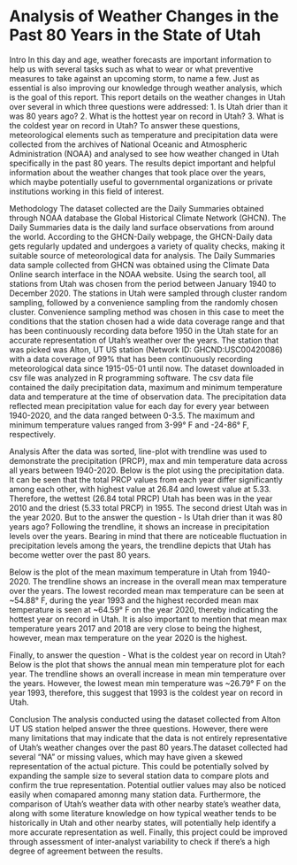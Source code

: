 # Analysis of Weather Changes in the Past 80 Years in the State of Utah
Intro
In this day and age, weather forecasts are important information to help us with several tasks such as what to wear or what preventive measures to take against an upcoming storm, to name a few. Just as essential is also improving our knowledge through weather analysis, which is the goal of this report. This report details on the weather changes in Utah over several in which three questions were addressed: 1. Is Utah drier than it was 80 years ago? 2. What is the hottest year on record in Utah? 3. What is the coldest year on record in Utah? To answer these questions, meteorological elements such as temperature and precipitation data were collected from the archives of National Oceanic and Atmospheric Administration (NOAA) and analysed to see how weather changed in Utah specifically in the past 80 years. The results depict important and helpful information about the weather changes that took place over the years, which maybe potentially useful to governmental organizations or private institutions working in this field of interest.

Methodology
The dataset collected are the Daily Summaries obtained through NOAA database the Global Historical Climate Network (GHCN). The Daily Summaries data is the daily land surface observations from around the world. According to the GHCN-Daily webpage, the GHCN-Daily data gets regularly updated and undergoes a variety of quality checks, making it suitable source of meteorological data for analysis. The Daily Summaries data sample collected from GHCN was obtained using the Climate Data Online search interface in the NOAA website. Using the search tool, all stations from Utah was chosen from the period between January 1940 to December 2020. The stations in Utah were sampled through cluster random sampling, followed by a convenience sampling from the randomly chosen cluster. Convenience sampling method was chosen in this case to meet the conditions that the station chosen had a wide data coverage range and that has been continuously recording data before 1950 in the Utah state for an accurate representation of Utah’s weather over the years. The station that was picked was Alton, UT US station (Network ID: GHCND:USC00420086) with a data coverage of 99% that has been continuously recording meteorological data since 1915-05-01 until now. The dataset downloaded in csv file was analyzed in R programming software. The csv data file contained the daily precipitation data, maximum and minimum temperature data and temperature at the time of observation data. The precipitation data reflected mean precipitation value for each day for every year between 1940-2020, and the data ranged between 0-3.5. The maximum and minimum temperature values ranged from 3-99° F and -24-86° F, respectively.

Analysis
After the data was sorted, line-plot with trendline was used to demonstrate the precipitation (PRCP), max and min temperature data across all years between 1940-2020. Below is the plot using the precipitation data. It can be seen that the total PRCP values from each year differ significantly among each other, with highest value at 26.84 and lowest value at 5.33. Therefore, the wettest (26.84 total PRCP) Utah has been was in the year 2010 and the driest (5.33 total PRCP) in 1955. The second driest Utah was in the year 2020. But to the answer the question - Is Utah drier than it was 80 years ago? Following the trendline, it shows an increase in precipitation levels over the years. Bearing in mind that there are noticeable fluctuation in precipitation levels among the years, the trendline depicts that Utah has become wetter over the past 80 years.


Below is the plot of the mean maximum temperature in Utah from 1940-2020. The trendline shows an increase in the overall mean max temperature over the years. The lowest recorded mean max temperature can be seen at ~54.88° F, during the year 1993 and the highest recorded mean max temperature is seen at ~64.59° F on the year 2020, thereby indicating the hottest year on record in Utah. It is also important to mention that mean max temperature years 2017 and 2018 are very close to being the highest, however, mean max temperature on the year 2020 is the highest.


Finally, to answer the question - What is the coldest year on record in Utah? Below is the plot that shows the annual mean min temperature plot for each year. The trendline shows an overall increase in mean min temperature over the years. However, the lowest mean min temperature was ~26.79° F on the year 1993, therefore, this suggest that 1993 is the coldest year on record in Utah.


Conclusion
The analysis conducted using the dataset collected from Alton UT US station helped answer the three questions. However, there were many limitations that may indicate that the data is not entirely representative of Utah’s weather changes over the past 80 years.The dataset collected had several “NA” or missing values, which may have given a skewed representation of the actual picture. This could be potentially solved by expanding the sample size to several station data to compare plots and confirm the true representation. Potential outlier values may also be noticed easily when comapared amonng many station data. Furthermore, the comparison of Utah’s weather data with other nearby state’s weather data, along with some literature knowledge on how typical weather tends to be historically in Utah and other nearby states, will potentially help identify a more accurate representation as well. Finally, this project could be improved through assessment of inter-analyst variability to check if there’s a high degree of agreement between the results.
